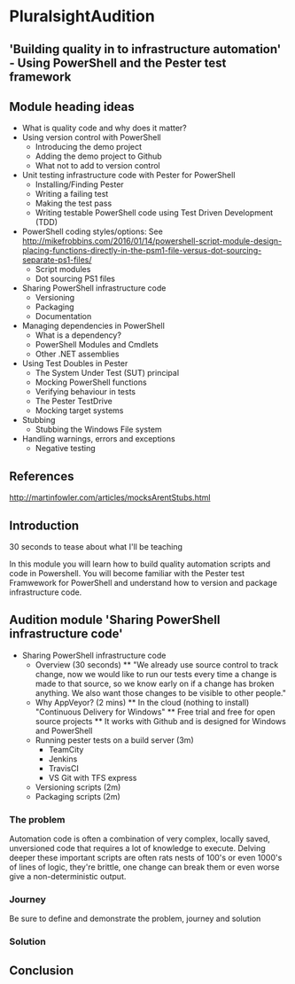 # PluralsightAudition

## 'Building quality in to infrastructure automation' - Using PowerShell and the Pester test framework

## Module heading ideas

* What is quality code and why does it matter?
* Using version control with PowerShell
	* Introducing the demo project
	* Adding the demo project to Github
	* What not to add to version control
* Unit testing infrastructure code with Pester for PowerShell
	* Installing/Finding Pester
	* Writing a failing test
	* Making the test pass
	* Writing testable PowerShell code using Test Driven Development (TDD)
* PowerShell coding styles/options: See http://mikefrobbins.com/2016/01/14/powershell-script-module-design-placing-functions-directly-in-the-psm1-file-versus-dot-sourcing-separate-ps1-files/
	* Script modules 
	* Dot sourcing PS1 files
* Sharing PowerShell infrastructure code
	* Versioning 
	* Packaging
	* Documentation
* Managing dependencies in PowerShell
	* What is a dependency?
	* PowerShell Modules and Cmdlets
	* Other .NET assemblies
* Using Test Doubles in Pester 
	* The System Under Test (SUT) principal
	* Mocking PowerShell functions
	* Verifying behaviour in tests
	* The Pester TestDrive
	* Mocking target systems	
* Stubbing
	* Stubbing the Windows File system
* Handling warnings, errors and exceptions
	* Negative testing


## References
http://martinfowler.com/articles/mocksArentStubs.html
	
## Introduction
30 seconds to tease about what I'll be teaching

In this module you will learn how to build quality automation scripts and code in Powershell. You will become familiar with the Pester test Framwework for PowerShell and understand how to version and package infrastructure code.

## Audition module 'Sharing PowerShell infrastructure code'
* Sharing PowerShell infrastructure code
	* Overview (30 seconds) 
		** "We already use source control to track change, now we would like to run our tests every time a change is made to that source, so we know early on if a change has broken anything. We also want those changes to be visible to other people."
	* Why AppVeyor? (2 mins)
		** In the cloud (nothing to install) "Continuous Delivery for Windows"
		** Free trial and free for open source projects
		** It works with Github and is designed for Windows and PowerShell 
	* Running pester tests on a build server (3m)
		* TeamCity
		* Jenkins
		* TravisCI
		* VS Git with TFS express
	* Versioning scripts (2m)
	* Packaging scripts (2m)

### The problem
Automation code is often a combination of very complex, locally saved, unversioned code that requires a lot of knowledge to execute. Delving deeper these important scripts are often rats nests of 100's or even 1000's of lines of logic, they're brittle, one change can break them or even worse give a non-deterministic output. 

### Journey
Be sure to define and demonstrate the problem, journey and solution

### Solution

## Conclusion
